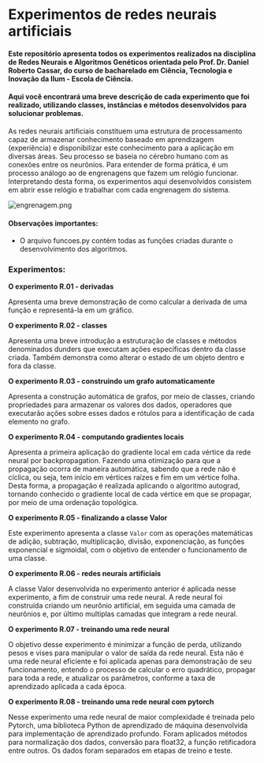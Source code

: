 # Experimentos de redes neurais artificiais

#### Este repositório apresenta todos os experimentos realizados na disciplina de Redes Neurais e Algoritmos Genéticos orientada pelo Prof. Dr. Daniel Roberto Cassar, do curso de bacharelado em Ciência, Tecnologia e Inovação da Ilum - Escola de Ciência.

#### Aqui você encontrará uma breve descrição de cada experimento que foi realizado, utilizando classes, instâncias e métodos desenvolvidos para solucionar problemas.

As redes neurais artificiais constituem uma estrutura de processamento capaz de armazenar conhecimento baseado em aprendizagem (experiência) e disponibilizar este conhecimento para a aplicação em diversas áreas. Seu processo se baseia no cérebro humano com as conexões entre os neurônios. Para entender de forma prática, é um processo análogo ao de engrenagens que fazem um relógio funcionar. Interpretando desta forma, os experimentos aqui desenvolvidos consistem em abrir esse relógio e trabalhar com cada engrenagem do sistema.

![engrenagem.png](https://github.com/raphaella220046/REDES-NEURAIS/blob/327d741d4cb8f1161a78d1e86b7deb37ff3f1fe5/Imagens/engrenagem.png)

#### Observações importantes:

- O arquivo funcoes.py contém todas as funções criadas durante o desenvolvimento dos algoritmos.

### Experimentos:


**O experimento R.01 - derivadas**

Apresenta uma breve demonstração de como calcular a derivada de uma função e representá-la em um gráfico.

**O experimento R.02 - classes**

Apresenta uma breve introdução a estruturação de classes e métodos denominados dunders que executam ações específicas dentro da classe criada. Também demonstra como alterar o estado de um objeto dentro e fora da classe.

**O experimento R.03 - construindo um grafo automaticamente**

Apresenta a construção automática de grafos, por meio de classes, criando propriedades para armazenar os valores dos dados, operadores que executarão ações sobre esses dados e rótulos para a identificação de cada elemento no grafo.

**O experimento R.04 - computando gradientes locais**

Apresenta a primeira aplicação do gradiente local em cada vértice da rede neural por backpropagation. Fazendo uma otimização para que a propagação ocorra de maneira automática, sabendo que a rede não é cíclica, ou seja, tem início em vértices raízes e fim em um vértice folha. Desta forma, a propagação é realizada aplicando o algoritmo autograd, tornando conhecido o gradiente local de cada vértice em que se propagar, por meio de uma ordenação topológica.

**O experimento R.05 - finalizando a classe Valor**

Este experimento apresenta a classe `Valor` com as operações matemáticas de adição, subtração, multiplicação, divisão, exponenciação, as funções exponencial e sigmoidal, com o objetivo de entender o funcionamento de uma classe.

**O experimento R.06 - redes neurais artificiais**

A classe Valor desenvolvida no experimento anterior é aplicada nesse experimento, a fim de construir uma rede neural. A rede neural foi construída criando um neurônio artificial, em seguida uma camada de neurônios e, por último multiplas camadas que integram a rede neural.

**O experimento R.07 - treinando uma rede neural**

O objetivo desse experimento é minimizar a função de perda, utilizando pesos e vises para manipular o valor de saída da rede neural. Esta não é uma rede neural eficiente e foi aplicada apenas para demonstração de seu funcionamento, entendo o processo de calcular o erro quadrático, propagar para toda a rede, e atualizar os parâmetros, conforme a taxa de aprendizado aplicada a cada época.

**O experimento R.08 - treinando uma rede neural com pytorch**

Nesse experimento uma rede neural de maior complexidade é treinada pelo Pytorch, uma biblioteca Python de aprendizado de máquina desenvolvida para implementação de aprendizado profundo. Foram aplicados métodos para normalização dos dados, conversão para float32, a função retificadora entre outros. Os dados foram separados em etapas de treino e teste.